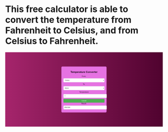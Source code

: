<h1>This free calculator is able to convert the temperature from Fahrenheit to Celsius, and from Celsius to Fahrenheit. </h1>

![logo](https://github.com/prajinpatil42/OIBSIP_task3/blob/main/1.png)
